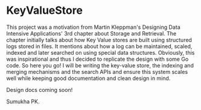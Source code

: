 # KeyValueStore

This project was a motivation from Martin Kleppman's Designing Data Intensive Applications' 3rd chapter about Storage and Retrieval. The chapter initially talks about how Key Value stores are built using structured logs stored in files. It mentions about how a log can be maintained, scaled, indexed and later searched on using special data structures. Obviously, this was inspirational and thus I decided to replicate the design with some Go code. So here you go! I will be writing the key-value store, the indexing and merging mechanisms and the search APIs and ensure this system scales well while keeping good documentation and clean design in mind.


Design docs coming soon!


Sumukha PK.